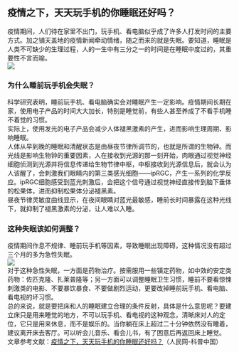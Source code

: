 ## 疫情之下，天天玩手机的你睡眠还好吗？  
疫情期间，人们待在家里不出门，玩手机、看电脑似乎成了许多人打发时间的主要方式。加之铺天盖地的疫情新闻牵动情绪，随之而来的就是失眠。要知道，睡眠是人类不可缺少的生理过程，人的一生中有三分之一的时间是在睡眠中度过的，其重要性不言而喻。  
![](http://cdncms.v-keep.cn/wp-content/uploads/2020/04/timgsca-1024x723.jpg)  
### 为什么睡前玩手机会失眠？  
科学研究表明，睡前玩手机、看电脑确实会对睡眠产生一定影响。疫情期间长期在家，使用电子产品的时间大大加长，特别是睡觉前，有些人甚至养成了不看手机睡不着觉的习惯。  
实际上，使用发光的电子产品会减少人体褪黑激素的产生，进而影响生理周期、影响睡眠。  
人体从早到晚的睡眠和清醒状态是由昼夜节律所调节的，也就是所谓的生物钟。而光线是影响生物钟的重要因素，人在接收到光源的那一刻开始，肉眼通过视觉神经细胞侦测到光源并将信息传递给生物节律中枢，中枢接收到光源信息后，就会认为人该醒了，会刺激我们眼睛内的第三类感光细胞——ipRGC，产生一系列的化学反应。ipRGC细胞感受到蓝光刺激后，会把这个信号通过视觉神经直接传到脑下垂体的松果体，进而抑制松果体分泌褪黑素。  
昼夜节律灵敏度曲线显示，在夜间眼睛对蓝光最敏感，睡前长时间暴露在这种光线下，就抑制了褪黑激素的分泌，让人难以入睡。  
### 这种失眠该如何调整？  
疫情期间作息不规律、睡前玩手机等因素，导致睡眠出现障碍，这种情况没有超过三个月的多为急性失眠。  
![](http://cdncms.v-keep.cn/wp-content/uploads/2020/04/u20260946692250358188fm11gp0.jpg)  
对于这种急性失眠，一方面是药物治疗。按需服用一些镇定药物，如中效的安定类药物：佐匹克隆、扎莱普隆等；另一方面可以调整睡眠卫生习惯，睡前不要看惊悚刺激类的电影、不要暴饮暴食、不要做剧烈运动，更要改掉睡前玩手机、看电脑、看电视的坏习惯。  
总的来说，就是要把床和人的睡眠建立合理的条件反射，具体是什么意思呢？要建立床只是用来睡觉的地方，不可以玩手机、看电视的这种观念，清晰床对人的定位，它只是用来休息，而不是娱乐的。当你躺在床上超过二十分钟依然没有睡着，建议离开床去客厅。可以听会儿音乐、看会儿书，有了困意后再返回床上睡觉。  
文章参考文献：<a href="http://kpzg.people.com.cn/n1/2020/0318/c404214-31636920.html">疫情之下，天天玩手机的你睡眠还好吗？</a>（人民网-科普中国）  
